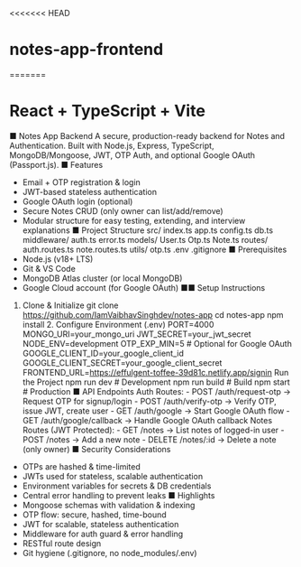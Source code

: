 <<<<<<< HEAD
# notes-app-frontend
=======
# React + TypeScript + Vite

■ Notes App Backend
A secure, production-ready backend for Notes and Authentication. Built with Node.js, Express,
TypeScript, MongoDB/Mongoose, JWT, OTP Auth, and optional Google OAuth (Passport.js).
■ Features
- Email + OTP registration & login
- JWT-based stateless authentication
- Google OAuth login (optional)
- Secure Notes CRUD (only owner can list/add/remove)
- Modular structure for easy testing, extending, and interview explanations
■ Project Structure
src/ index.ts app.ts config.ts db.ts middleware/ auth.ts error.ts models/ User.ts Otp.ts Note.ts routes/
auth.routes.ts note.routes.ts utils/ otp.ts .env .gitignore
■ Prerequisites
- Node.js (v18+ LTS)
- Git & VS Code
- MongoDB Atlas cluster (or local MongoDB)
- Google Cloud account (for Google OAuth)
■■ Setup Instructions
1. Clone & Initialize git clone https://github.com/IamVaibhavSinghdev/notes-app cd notes-app npm
install 2. Configure Environment (.env) PORT=4000 MONGO_URI=your_mongo_uri
JWT_SECRET=your_jwt_secret NODE_ENV=development OTP_EXP_MIN=5 # Optional for Google
OAuth GOOGLE_CLIENT_ID=your_google_client_id
GOOGLE_CLIENT_SECRET=your_google_client_secret FRONTEND_URL=https://effulgent-toffee-39d81c.netlify.app/signin
Run the Project npm run dev # Development npm run build # Build npm start # Production
■ API Endpoints
Auth Routes: - POST /auth/request-otp → Request OTP for signup/login - POST /auth/verify-otp →
Verify OTP, issue JWT, create user - GET /auth/google → Start Google OAuth flow - GET
/auth/google/callback → Handle Google OAuth callback Notes Routes (JWT Protected): - GET /notes
→ List notes of logged-in user - POST /notes → Add a new note - DELETE /notes/:id → Delete a note
(only owner)
■ Security Considerations
- OTPs are hashed & time-limited
- JWTs used for stateless, scalable authentication
- Environment variables for secrets & DB credentials
- Central error handling to prevent leaks
■ Highlights
- Mongoose schemas with validation & indexing
- OTP flow: secure, hashed, time-bound
- JWT for scalable, stateless authentication
- Middleware for auth guard & error handling
- RESTful route design
- Git hygiene (.gitignore, no node_modules/.env)
  
